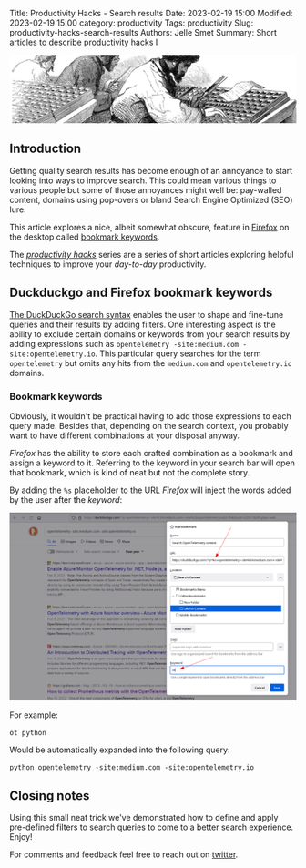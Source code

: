 Title: Productivity Hacks - Search results
Date: 2023-02-19 15:00
Modified: 2023-02-19 15:00
category: productivity
Tags: productivity
Slug: productivity-hacks-search-results
Authors: Jelle Smet
Summary: Short articles to describe productivity hacks I

![](images/productivity-hacks-search-results-1.png)

## Introduction

Getting quality search results has become enough of an annoyance to start
looking into ways to improve search. This could mean various things to various
people but some of those annoyances might well be: pay-walled content, domains
using pop-overs or bland Search Engine Optimized (SEO) lure.

This article explores a nice, albeit somewhat obscure, feature in
[Firefox](www.mozilla.org) on the desktop called [bookmark
keywords](https://support.mozilla.org/en-US/kb/bookmarks-firefox#w_how-to-use-keywords-with-bookmarks).

The [*productivity hacks*](category/productivity.html) series are a series of
short articles exploring helpful techniques to improve your *day-to-day*
productivity.

## Duckduckgo and Firefox bookmark keywords

[The DuckDuckGo search
syntax](https://help.duckduckgo.com/duckduckgo-help-pages/results/syntax/)
enables the user to shape and fine-tune queries and their results by adding
filters. One interesting aspect is the ability to exclude certain domains or
keywords from your search results by adding expressions such as `opentelemetry
-site:medium.com -site:opentelemetry.io`. This particular query searches for
the term `opentelemetry` but omits any hits from the `medium.com` and
`opentelemetry.io` domains.

### Bookmark keywords

Obviously, it wouldn't be practical having to add those expressions to each
query made. Besides that, depending on the search context, you probably want
to have different combinations at your disposal anyway.

*Firefox* has the ability to store each crafted combination as a bookmark and
assign a keyword to it. Referring to the keyword in your search bar will open
that bookmark, which is kind of neat but not the complete story.

By adding the `%s` placeholder to the URL *Firefox* will inject the words
added by the user after the *keyword*:

![](images/productivity-hacks-search-results-2.png)

For example:
```
ot python
```

Would be automatically expanded into the following query:

```
python opentelemetry -site:medium.com -site:opentelemetry.io
```

## Closing notes

Using this small neat trick we've demonstrated how to define and apply
pre-defined filters to search queries to come to a better search experience.
Enjoy!

For comments and feedback feel free to reach out on [twitter](https://twitter.com/smetj).
